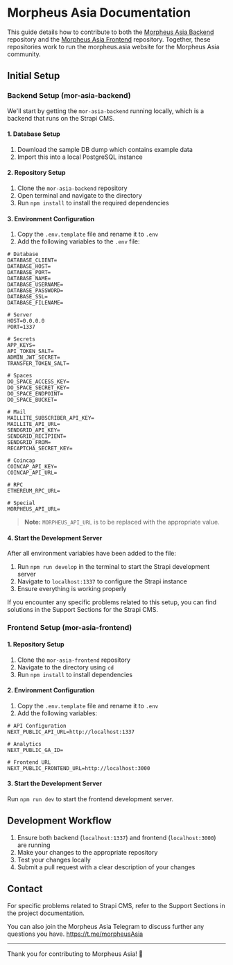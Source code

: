 # Morpheus Asia Documentation

This guide details how to contribute to both the [Morpheus Asia Backend](https://github.com/Morpheus-Asia/mor-asia-backend) repository and the [Morpheus Asia Frontend](https://github.com/Morpheus-Asia/mor-asia-frontend) repository. Together, these repositories work to run the morpheus.asia website for the Morpheus Asia community.

## Initial Setup

### Backend Setup (mor-asia-backend)

We'll start by getting the `mor-asia-backend` running locally, which is a backend that runs on the Strapi CMS.

#### 1. Database Setup

1. Download the sample DB dump which contains example data
2. Import this into a local PostgreSQL instance

#### 2. Repository Setup

1. Clone the `mor-asia-backend` repository
2. Open terminal and navigate to the directory
3. Run `npm install` to install the required dependencies

#### 3. Environment Configuration

1. Copy the `.env.template` file and rename it to `.env`
2. Add the following variables to the `.env` file:

```env
# Database
DATABASE_CLIENT=
DATABASE_HOST=
DATABASE_PORT=
DATABASE_NAME=
DATABASE_USERNAME=
DATABASE_PASSWORD=
DATABASE_SSL=
DATABASE_FILENAME=

# Server
HOST=0.0.0.0
PORT=1337

# Secrets
APP_KEYS=
API_TOKEN_SALT=
ADMIN_JWT_SECRET=
TRANSFER_TOKEN_SALT=

# Spaces
DO_SPACE_ACCESS_KEY=
DO_SPACE_SECRET_KEY=
DO_SPACE_ENDPOINT=
DO_SPACE_BUCKET=

# Mail
MAILLITE_SUBSCRIBER_API_KEY=
MAILLITE_API_URL=
SENDGRID_API_KEY=
SENDGRID_RECIPIENT=
SENDGRID_FROM=
RECAPTCHA_SECRET_KEY=

# Coincap
COINCAP_API_KEY=
COINCAP_API_URL=

# RPC
ETHEREUM_RPC_URL=

# Special
MORPHEUS_API_URL=
```

> **Note:** `MORPHEUS_API_URL` is to be replaced with the appropriate value.

#### 4. Start the Development Server

After all environment variables have been added to the file:

1. Run `npm run develop` in the terminal to start the Strapi development server
2. Navigate to `localhost:1337` to configure the Strapi instance
3. Ensure everything is working properly

If you encounter any specific problems related to this setup, you can find solutions in the Support Sections for the Strapi CMS.

### Frontend Setup (mor-asia-frontend)

#### 1. Repository Setup

1. Clone the `mor-asia-frontend` repository
2. Navigate to the directory using `cd`
3. Run `npm install` to install dependencies

#### 2. Environment Configuration

1. Copy the `.env.template` file and rename it to `.env`
2. Add the following variables:

```env
# API Configuration
NEXT_PUBLIC_API_URL=http://localhost:1337

# Analytics
NEXT_PUBLIC_GA_ID=

# Frontend URL
NEXT_PUBLIC_FRONTEND_URL=http://localhost:3000
```

#### 3. Start the Development Server

Run `npm run dev` to start the frontend development server.

## Development Workflow

1. Ensure both backend (`localhost:1337`) and frontend (`localhost:3000`) are running
2. Make your changes to the appropriate repository
3. Test your changes locally
4. Submit a pull request with a clear description of your changes

## Contact

For specific problems related to Strapi CMS, refer to the Support Sections in the project documentation.

You can also join the Morpheus Asia Telegram to discuss further any questions you have. https://t.me/morpheusAsia


---

Thank you for contributing to Morpheus Asia! 🚀

